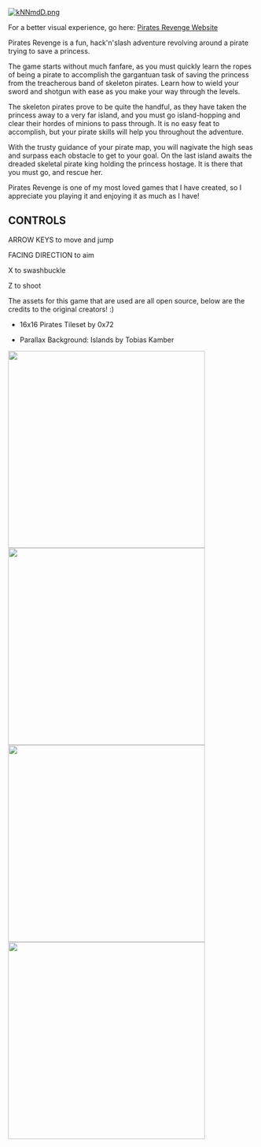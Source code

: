 [![kNNmdD.png](https://user-images.githubusercontent.com/96705270/168736641-ebf8efda-fb1c-4769-9813-0ac6c049fef3.png)](https://user-images.githubusercontent.com/96705270/168736641-ebf8efda-fb1c-4769-9813-0ac6c049fef3.png)


For a better visual experience, go here: [Pirates Revenge Website](https://pirates-revenge.web.app/)

Pirates Revenge is a fun, hack'n'slash adventure revolving around a pirate trying to save a princess.

The game starts without much fanfare, as you must quickly learn the ropes of being a pirate to accomplish the gargantuan task of saving the princess from the treacherous band of skeleton pirates. Learn how to wield your sword and shotgun with ease as you make your way through the levels.

The skeleton pirates prove to be quite the handful, as they have taken the princess away to a very far island, and you must go island-hopping and clear their hordes of minions to pass through. It is no easy feat to accomplish, but your pirate skills will help you throughout the adventure.

With the trusty guidance of your pirate map, you will nagivate the high seas and surpass each obstacle to get to your goal. On the last island awaits the dreaded skeletal pirate king holding the princess hostage. It is there that you must go, and rescue her.

Pirates Revenge is one of my most loved games that I have created, so I appreciate you playing it and enjoying it as much as I have!

## CONTROLS

ARROW KEYS to move and jump

FACING DIRECTION to aim

X to swashbuckle 

Z to shoot 



The assets for this game that are used are all open source, below are the credits to the original creators! :)

- 16x16 Pirates Tileset by 0x72

- Parallax Background: Islands by Tobias Kamber


<img src="https://user-images.githubusercontent.com/96705270/168736945-afd1af13-f9ed-4229-8948-9777ed9f1aa5.png" width="400" /> <img src="https://user-images.githubusercontent.com/96705270/168736949-2932c1d8-6a79-443f-8295-6be9d0b6d5ab.png" width="400" /> <img src="https://user-images.githubusercontent.com/96705270/168736953-9e34d3c5-fb8c-438c-9b2e-3574474baeeb.png" width="400" /> <img src="https://user-images.githubusercontent.com/96705270/168736960-c096a1ac-ff7c-4a84-9bdf-521557471fe5.png" width="400" />

